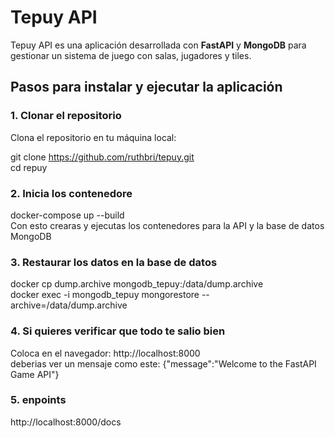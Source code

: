 # Tepuy API

Tepuy API es una aplicación desarrollada con **FastAPI** y **MongoDB** para gestionar un sistema de juego con salas, jugadores y tiles.

## **Pasos para instalar y ejecutar la aplicación**

### **1. Clonar el repositorio**
Clona el repositorio en tu máquina local:

git clone https://github.com/ruthbri/tepuy.git <br/>
cd repuy

### **2. Inicia los contenedore**

docker-compose up --build <br/>
Con esto crearas y ejecutas los contenedores para la API y la base de datos MongoDB

### **3. Restaurar los datos en la base de datos**

docker cp dump.archive mongodb_tepuy:/data/dump.archive <br/>
docker exec -i mongodb_tepuy mongorestore --archive=/data/dump.archive <br/>

### **4. Si quieres verificar que todo te salio bien**
Coloca en el navegador: http://localhost:8000 <br/>
deberias ver un mensaje como este:
{"message":"Welcome to the FastAPI Game API"}

### **5. enpoints**
http://localhost:8000/docs



